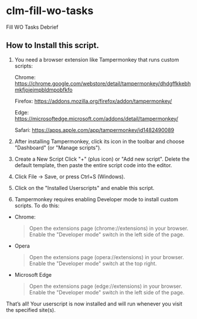 # clm-fill-wo-tasks
Fill WO Tasks Debrief

## How to Install this script.

1. You need a browser extension like Tampermonkey  that runs custom scripts:

    Chrome:  https://chrome.google.com/webstore/detail/tampermonkey/dhdgffkkebhmkfjojejmpbldmpobfkfo

    Firefox: https://addons.mozilla.org/firefox/addon/tampermonkey/

    Edge:    https://microsoftedge.microsoft.com/addons/detail/tampermonkey/

    Safari:  https://apps.apple.com/app/tampermonkey/id1482490089

2. After installing Tampermonkey, click its icon in the toolbar and choose "Dashboard" (or "Manage scripts").

3. Create a New Script
  Click "+" (plus icon) or "Add new script".
  Delete the default template, then paste the entire script code into the editor.

  4. Click File → Save, or press Ctrl+S (Windows).

  5. Click on the "Installed Userscripts" and enable this script.

  6. Tampermonkey requires enabling Developer mode to install custom scripts. To do this:
  - Chrome: 
     > Open the extensions page (chrome://extensions) in your browser.
     > Enable the "Developer mode" switch in the left side of the page.
 - Opera
   > Open the extensions page (opera://extensions) in your browser.
   > Enable the "Developer mode" switch at the top right.
 - Microsoft Edge 
   > Open the extensions page (edge://extensions) in your browser.
   > Enable the "Developer mode" switch in the left side of the page.

  That’s all! Your userscript is now installed and will run whenever you visit the specified site(s).
